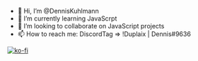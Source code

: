 - 👋 Hi, I’m @DennisKuhlmann
- 🌱 I’m currently learning JavaScrpt
- 💞️ I’m looking to collaborate on JavaScript projects
- 📫 How to reach me: DiscordTag => !Duplaix | Dennis#9636

[![ko-fi](https://ko-fi.com/img/githubbutton_sm.svg)](https://ko-fi.com/E1E4KTZN9)


<!---
DennisKuhlmann/DennisKuhlmann is a ✨ special ✨ repository because its `README.md` (this file) appears on your GitHub profile.
You can click the Preview link to take a look at your changes.
--->
